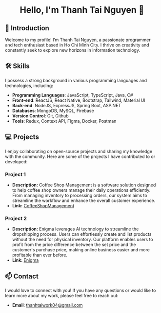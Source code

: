 # <p align="center">Hello, I'm Thanh Tai Nguyen 👋</p>

## 🌟 Introduction

Welcome to my profile! I’m Thanh Tai Nguyen, a passionate programmer and tech enthusiast based in Ho Chi Minh City. I thrive on creativity and constantly seek to explore new horizons in information technology.

## 🛠️ Skills

I possess a strong background in various programming languages and technologies, including:

- **Programming Languages**: JavaScript, TypeScript, Java, C#
- **Front-end**: ReactJS, React Native, Bootstrap, Tailwind, Material UI
- **Back-end**:  NodeJS, ExpressJS, Spring Boot, ASP.NET
- **Databases**:  MongoDB, MySQL, Firebase
- **Version Control**: Git, Github
- **Tools**: Redux, Context API, Figma, Docker, Postman

## 💻 Projects

I enjoy collaborating on open-source projects and sharing my knowledge with the community. Here are some of the projects I have contributed to or developed:

### Project 1

-   **Description:** Coffee Shop Management is a software solution designed to help coffee shop owners manage their daily operations efficiently. From managing inventory to processing orders, our system aims to streamline the workflow and enhance the overall customer experience.
-   **Link:** [CoffeeShopManagement](https://github.com/FiveD-SE/CoffeeShopManagement)

### Project 2

-   **Description:** Enigma leverages AI technology to streamline the dropshipping process. Users can effortlessly create and list products without the need for physical inventory. Our platform enables users to profit from the price difference between the set price and the customer's purchase price, making online business easier and more profitable than ever before.
-   **Link:** [Enigma](https://github.com/FiveD-SE/Enigma-Frontend)
  
## 📫 Contact

I would love to connect with you! If you have any questions or would like to learn more about my work, please feel free to reach out:

- **Email**: [thanhtaiwork04@gmail.com](mailto:thanhtaiwork04@gmail.com)
